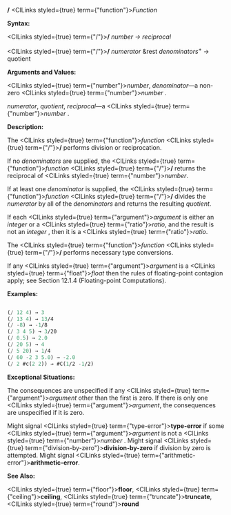 **/** <ClLinks styled={true} term={"function"}><i>Function</i></ClLinks>

**Syntax:**

<ClLinks styled={true} term={"/"}><b>/</b></ClLinks> *number → reciprocal*

<ClLinks styled={true} term={"/"}><b>/</b></ClLinks> *numerator* &amp;rest *denominators*<sup>+</sup> → quotient

**Arguments and Values:**

<ClLinks styled={true} term={"number"}><i>number</i></ClLinks>, *denominator*—a non-zero <ClLinks styled={true} term={"number"}><i>number</i></ClLinks> .

*numerator*, *quotient*, *reciprocal*—a <ClLinks styled={true} term={"number"}><i>number</i></ClLinks> .

**Description:**

The <ClLinks styled={true} term={"function"}><i>function</i></ClLinks> <ClLinks styled={true} term={"/"}><b>/</b></ClLinks> performs division or reciprocation.

If no *denominators* are supplied, the <ClLinks styled={true} term={"function"}><i>function</i></ClLinks> <ClLinks styled={true} term={"/"}><b>/</b></ClLinks> returns the reciprocal of <ClLinks styled={true} term={"number"}><i>number</i></ClLinks>.

If at least one *denominator* is supplied, the <ClLinks styled={true} term={"function"}><i>function</i></ClLinks> <ClLinks styled={true} term={"/"}><b>/</b></ClLinks> divides the *numerator* by all of the *denominators* and returns the resulting *quotient*.

If each <ClLinks styled={true} term={"argument"}><i>argument</i></ClLinks> is either an *integer* or a <ClLinks styled={true} term={"ratio"}><i>ratio</i></ClLinks>, and the result is not an *integer* , then it is a <ClLinks styled={true} term={"ratio"}><i>ratio</i></ClLinks>.

The <ClLinks styled={true} term={"function"}><i>function</i></ClLinks> <ClLinks styled={true} term={"/"}><b>/</b></ClLinks> performs necessary type conversions.

If any <ClLinks styled={true} term={"argument"}><i>argument</i></ClLinks> is a <ClLinks styled={true} term={"float"}><i>float</i></ClLinks> then the rules of floating-point contagion apply; see Section 12.1.4 (Floating-point Computations).

**Examples:**

```lisp

(/ 12 4) → 3 
(/ 13 4) → 13/4 
(/ -8) → -1/8 
(/ 3 4 5) → 3/20 
(/ 0.5) → 2.0 
(/ 20 5) → 4 
(/ 5 20) → 1/4 
(/ 60 -2 3 5.0) → -2.0 
(/ 2 #c(2 2)) → #C(1/2 -1/2) 
```

**Exceptional Situations:**

The consequences are unspecified if any <ClLinks styled={true} term={"argument"}><i>argument</i></ClLinks> other than the first is zero. If there is only one <ClLinks styled={true} term={"argument"}><i>argument</i></ClLinks>, the consequences are unspecified if it is zero.

Might signal <ClLinks styled={true} term={"type-error"}><b>type-error</b></ClLinks> if some <ClLinks styled={true} term={"argument"}><i>argument</i></ClLinks> is not a <ClLinks styled={true} term={"number"}><i>number</i></ClLinks> . Might signal <ClLinks styled={true} term={"division-by-zero"}><b>division-by-zero</b></ClLinks> if division by zero is attempted. Might signal <ClLinks styled={true} term={"arithmetic-error"}><b>arithmetic-error</b></ClLinks>.

**See Also:**

<ClLinks styled={true} term={"floor"}><b>floor</b></ClLinks>, <ClLinks styled={true} term={"ceiling"}><b>ceiling</b></ClLinks>, <ClLinks styled={true} term={"truncate"}><b>truncate</b></ClLinks>, <ClLinks styled={true} term={"round"}><b>round</b></ClLinks>
